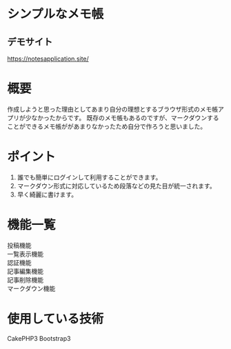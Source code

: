 # シンプルなメモ帳

## デモサイト
https://notesapplication.site/

# 概要
 作成しようと思った理由としてあまり自分の理想とするブラウザ形式のメモ帳アプリが少なかったからです。
 既存のメモ帳もあるのですが、マークダウンすることができるメモ帳ががあまりなかったため自分で作ろうと思いました。
 # ポイント
1. 誰でも簡単にログインして利用することができます。
2. マークダウン形式に対応しているため段落などの見た目が統一されます。
3. 早く綺麗に書けます。
# 機能一覧
投稿機能<br>
一覧表示機能<br>
認証機能<br>
記事編集機能<br>
記事削除機能<br>
マークダウン機能<br>
# 使用している技術
CakePHP3
Bootstrap3

